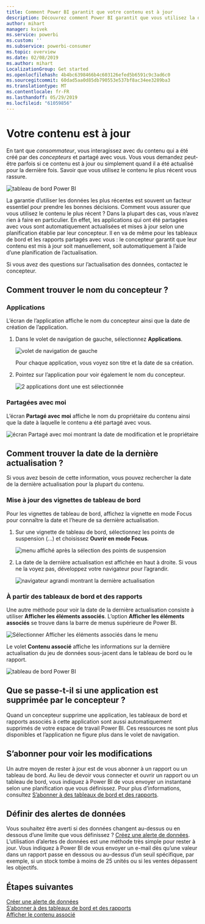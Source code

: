 ```yaml
---
title: Comment Power BI garantit que votre contenu est à jour
description: Découvrez comment Power BI garantit que vous utilisez la dernière version de vos données, rapports, tableaux de bord et applications.
author: mihart
manager: kvivek
ms.service: powerbi
ms.custom: ''
ms.subservice: powerbi-consumer
ms.topic: overview
ms.date: 02/08/2019
ms.author: mihart
LocalizationGroup: Get started
ms.openlocfilehash: 4b4bc6398466b4c603126efed5b6591c9c3ad6c0
ms.sourcegitcommit: 60dad5aa0d85db790553e537bf8ac34ee3289ba3
ms.translationtype: MT
ms.contentlocale: fr-FR
ms.lasthandoff: 05/29/2019
ms.locfileid: "61059856"
---
```

# <a name="your-content-is-up-to-date"></a>Votre contenu est à jour
En tant que *consommateur*, vous interagissez avec du contenu qui a été créé par des *concepteurs* et partagé avec vous. Vous vous demandez peut-être parfois si ce contenu est à jour ou simplement quand il a été actualisé pour la dernière fois. Savoir que vous utilisez le contenu le plus récent vous rassure.  
 
![tableau de bord Power BI](media/end-user-consumer/power-bi-service.png)


La garantie d’utiliser les données les plus récentes est souvent un facteur essentiel pour prendre les bonnes décisions. Comment vous assurer que vous utilisez le contenu le plus récent ? Dans la plupart des cas, vous n’avez rien à faire en particulier. En effet, les applications qui ont été partagées avec vous sont automatiquement actualisées et mises à jour selon une planification établie par leur concepteur. Il en va de même pour les tableaux de bord et les rapports partagés avec vous : le concepteur garantit que leur contenu est mis à jour soit manuellement, soit automatiquement à l’aide d’une planification de l’actualisation.  

Si vous avez des questions sur l’actualisation des données, contactez le concepteur.

## <a name="how-to-locate-the-name-of-the-designer"></a>Comment trouver le nom du concepteur ?

### <a name="apps"></a>Applications

L’écran de l’application affiche le nom du concepteur ainsi que la date de création de l’application.  

1. Dans le volet de navigation de gauche, sélectionnez **Applications**.

    ![volet de navigation de gauche](media/end-user-fresh/power-bi-nav-apps.png)

    Pour chaque application, vous voyez son titre et la date de sa création. 

2. Pointez sur l’application pour voir également le nom du concepteur. 

    ![2 applications dont une est sélectionnée](media/end-user-fresh/power-bi-app.png)


### <a name="shared-with-me"></a>Partagées avec moi
L’écran **Partagé avec moi** affiche le nom du propriétaire du contenu ainsi que la date à laquelle le contenu a été partagé avec vous.

![écran Partagé avec moi montrant la date de modification et le propriétaire](media/end-user-fresh/power-bi-shared-new.png) 


## <a name="how-to-look-up-the-last-refresh-date"></a>Comment trouver la date de la dernière actualisation ?
Si vous avez besoin de cette information, vous pouvez rechercher la date de la dernière actualisation pour la plupart du contenu. 

### <a name="dashboard-tiles"></a>Mise à jour des vignettes de tableau de bord
Pour les vignettes de tableau de bord, affichez la vignette en mode Focus pour connaître la date et l’heure de sa dernière actualisation.

1. Sur une vignette de tableau de bord, sélectionnez les points de suspension (...) et choisissez **Ouvrir en mode Focus**.

    ![menu affiché après la sélection des points de suspension](media/end-user-fresh/power-bi-focus.png)

2. La date de la dernière actualisation est affichée en haut à droite. Si vous ne la voyez pas, développez votre navigateur pour l’agrandir. 

    ![navigateur agrandi montrant la dernière actualisation](media/end-user-fresh/power-bi-last-refresh2.png)

### <a name="from-dashboards-and-reports"></a>À partir des tableaux de bord et des rapports
Une autre méthode pour voir la date de la dernière actualisation consiste à utiliser **Afficher les éléments associés**.  L’option **Afficher les éléments associés** se trouve dans la barre de menus supérieure de Power BI.

![Sélectionner Afficher les éléments associés dans le menu](media/end-user-fresh/power-bi-view-related.png)

Le volet **Contenu associé** affiche les informations sur la dernière actualisation du jeu de données sous-jacent dans le tableau de bord ou le rapport.

![tableau de bord Power BI](media/end-user-fresh/power-bi-last-refresh.png)

## <a name="what-happens-if-an-app-is-deleted-by-the-designer"></a>Que se passe-t-il si une application est supprimée par le concepteur ?

Quand un concepteur supprime une application, les tableaux de bord et rapports associés à cette application sont aussi automatiquement supprimés de votre espace de travail Power BI. Ces ressources ne sont plus disponibles et l’application ne figure plus dans le volet de navigation.


## <a name="subscribe-to-see-changes"></a>S’abonner pour voir les modifications
Un autre moyen de rester à jour est de vous abonner à un rapport ou un tableau de bord. Au lieu de devoir vous connecter et ouvrir un rapport ou un tableau de bord, vous indiquez à Power BI de vous envoyer un instantané selon une planification que vous définissez.  Pour plus d’informations, consultez [S’abonner à des tableaux de bord et des rapports](end-user-subscribe.md).

## <a name="set-data-alerts"></a>Définir des alertes de données
Vous souhaitez être averti si des données changent au-dessus ou en dessous d’une limite que vous définissez ? [Créez une alerte de données](end-user-alerts.md).  L’utilisation d’alertes de données est une méthode très simple pour rester à jour. Vous indiquez à Power BI de vous envoyer un e-mail dès qu’une valeur dans un rapport passe en dessous ou au-dessus d’un seuil spécifique,  par exemple, si un stock tombe à moins de 25 unités ou si les ventes dépassent les objectifs.  

## <a name="next-steps"></a>Étapes suivantes
[Créer une alerte de données](end-user-alerts.md)    
[S’abonner à des tableaux de bord et des rapports](end-user-subscribe.md)    
[Afficher le contenu associé](end-user-related.md)    

